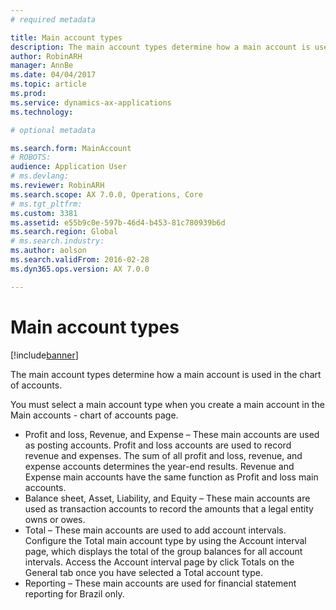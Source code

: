 ```yaml
---
# required metadata

title: Main account types
description: The main account types determine how a main account is used in the chart of accounts.
author: RobinARH
manager: AnnBe
ms.date: 04/04/2017
ms.topic: article
ms.prod: 
ms.service: dynamics-ax-applications
ms.technology: 

# optional metadata

ms.search.form: MainAccount
# ROBOTS: 
audience: Application User
# ms.devlang: 
ms.reviewer: RobinARH
ms.search.scope: AX 7.0.0, Operations, Core
# ms.tgt_pltfrm: 
ms.custom: 3381
ms.assetid: e55b9c0e-597b-46d4-b453-81c780939b6d
ms.search.region: Global
# ms.search.industry: 
ms.author: aolson
ms.search.validFrom: 2016-02-28
ms.dyn365.ops.version: AX 7.0.0

---
```


# Main account types

[!include[banner](../includes/banner.md)]


The main account types determine how a main account is used in the chart of accounts.

You must select a main account type when you create a main account in the Main accounts - chart of accounts page.
-   Profit and loss, Revenue, and Expense – These main accounts are used as posting accounts. Profit and loss accounts are used to record revenue and expenses. The sum of all profit and loss, revenue, and expense accounts determines the year-end results. Revenue and Expense main accounts have the same function as Profit and loss main accounts.
-   Balance sheet, Asset, Liability, and Equity – These main accounts are used as transaction accounts to record the amounts that a legal entity owns or owes.
-   Total – These main accounts are used to add account intervals. Configure the Total main account type by using the Account interval page, which displays the total of the group balances for all account intervals. Access the Account interval page by click Totals on the General tab once you have selected a Total account type.
-   Reporting – These main accounts are used for financial statement reporting for Brazil only.






